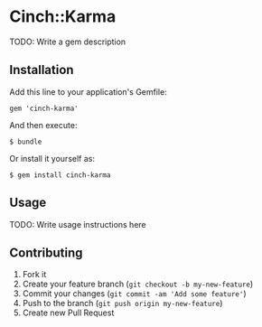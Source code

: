 # Cinch::Karma

TODO: Write a gem description

## Installation

Add this line to your application's Gemfile:

    gem 'cinch-karma'

And then execute:

    $ bundle

Or install it yourself as:

    $ gem install cinch-karma

## Usage

TODO: Write usage instructions here

## Contributing

1. Fork it
2. Create your feature branch (`git checkout -b my-new-feature`)
3. Commit your changes (`git commit -am 'Add some feature'`)
4. Push to the branch (`git push origin my-new-feature`)
5. Create new Pull Request
